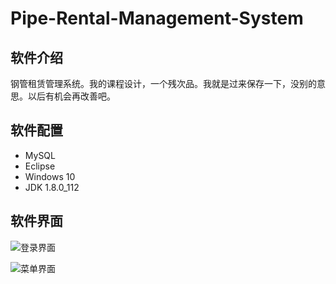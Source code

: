 
# Pipe-Rental-Management-System

## 软件介绍

钢管租赁管理系统。我的课程设计，一个残次品。我就是过来保存一下，没别的意思。以后有机会再改善吧。

## 软件配置

- MySQL
- Eclipse
- Windows 10
- JDK 1.8.0_112

## 软件界面

![登录界面](https://github.com/wowpH/Picture/blob/master/项目图片/租赁系统图片/login.png "登录界面")

![菜单界面](https://github.com/wowpH/Picture/blob/master/项目图片/租赁系统图片/menu.png "菜单界面")
